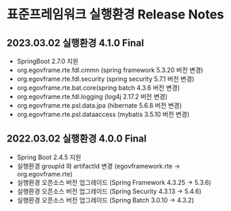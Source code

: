 # 표준프레임워크 실행환경 Release Notes

## 2023.03.02 실행환경 4.1.0 Final
* SpringBoot 2.7.0 지원
* org.egovframe.rte.fdl.cmmn (spring framework 5.3.20 버전 변경)
* org.egovframe.rte.fdl.security (spring security 5.7.1 버전 변경)
* org.egovframe.rte.bat.core(spring batch 4.3.6 버전 변경)
* org.egovframe.rte.fdl.logging (log4j 2.17.2 버전 변경)
* org.egovframe.rte.psl.data.jpa (hibernate 5.6.8 버전 변경)
* org.egovframe.rte.psl.dataaccess (mybatis 3.5.10 버전 변경)

## 2022.03.02 실행환경 4.0.0 Final
* Spring Boot 2.4.5 지원
* 실행환경 groupId 와 artifactId 변경 (egovframework.rte -> org.egovframe.rte)
* 실행환경 오픈소스 버전 업그레이드 (Spring Framework 4.3.25 -> 5.3.6)
* 실행환경 오픈소스 버전 업그레이드 (Spring Security 4.3.13 -> 5.4.6)
* 실행환경 오픈소스 버전 업그레이드 (Spring Batch 3.0.10 -> 4.3.2)
